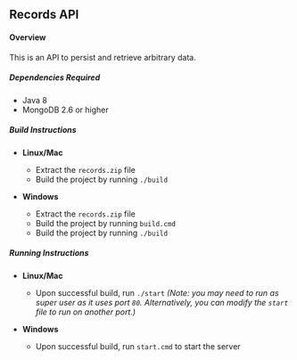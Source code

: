## Records API

#### Overview
This is an API to persist and retrieve arbitrary data.

##### Dependencies Required
- Java 8
- MongoDB 2.6 or higher

##### Build Instructions
- __Linux/Mac__
  - Extract the `records.zip` file
  - Build the project by running `./build`


- __Windows__
  - Extract the `records.zip` file
  - Build the project by running `build.cmd`
  - Build the project by running `./build`
 
##### Running Instructions
- __Linux/Mac__
  - Upon successful build, run `./start` *(Note: you may need to run as super user as it uses port `80`. Alternatively, you can modify the `start` file to run on another port.)*


- __Windows__
  - Upon successful build, run `start.cmd` to start the server